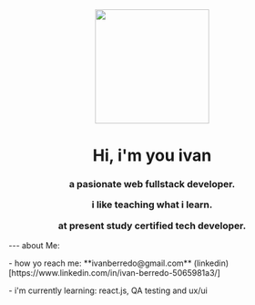 <div id="header" align="center">
   <img src="https://media.giphy.com/media/qgQUggAC3Pfv687qPC/giphy.gif" width="200" />
   <h1 align="center"> Hi, i'm you ivan </h1>
  <h3 align="center"> <p>a pasionate web fullstack developer.</p> 
    <p>i like teaching what i learn.</p>
    <p>at present study certified tech developer.</p> 
   </h3>
   </div>
   ---
   about Me:
   <p> - how yo reach me: **ivanberredo@gmail.com** (linkedin)[https://www.linkedin.com/in/ivan-berredo-5065981a3/] </p>
   <p> - i'm currently learning: react.js, QA testing and ux/ui </p>
